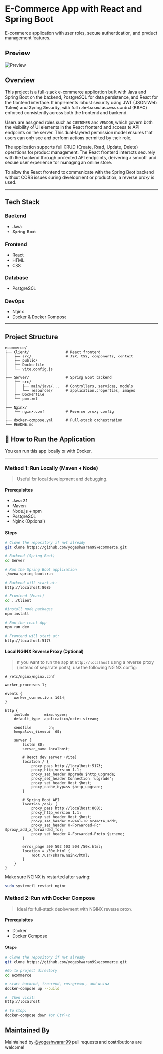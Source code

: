 # E-Commerce App with React and Spring Boot

E-commerce application with user roles, secure authentication, and product management features.

## Preview
![Preview](https://raw.githubusercontent.com/yogeshwaran99/ecommerce/main/Client/public/preview.png)


## Overview

This project is a full-stack e-commerce application built with Java and Spring Boot on the backend, PostgreSQL for data persistence, and React for the frontend interface. It implements robust security using JWT (JSON Web Token) and Spring Security, with full role-based access control (RBAC) enforced consistently across both the frontend and backend.

Users are assigned roles such as `CUSTOMER` and `VENDOR`, which govern both the visibility of UI elements in the React frontend and access to API endpoints on the server. This dual-layered permission model ensures that users can only see and perform actions permitted by their role.

The application supports full CRUD (Create, Read, Update, Delete) operations for product management. The React frontend interacts securely with the backend through protected API endpoints, delivering a smooth and secure user experience for managing an online store.

To allow the React frontend to communicate with the Spring Boot backend without CORS issues during development or production, a reverse proxy is used.

---


## Tech Stack

### Backend
- Java
- Spring Boot

### Frontend
- React
- HTML
- CSS

### Database
- PostgreSQL

### DevOps
- Nginx
- Docker & Docker Compose

---


## Project Structure

```
ecommerce/
├── Client/                 # React frontend
│   ├── src/                # JSX, CSS, components, context
│   ├── public/             
│   ├── Dockerfile
│   └── vite.config.js
│
├── Server/                 # Spring Boot backend
│   ├── src/
│   │   ├── main/java/...   # Controllers, services, models
│   │   └── resources/      # application.properties, images
│   ├── Dockerfile
│   └── pom.xml
│
├── Nginx/
│   └── nginx.conf          # Reverse proxy config
│
├── docker-compose.yml      # Full-stack orchestration
└── README.md
```


## 🚀 How to Run the Application

You can run this app locally or with Docker.

---

### Method 1: Run Locally (Maven + Node)

>    Useful for local development and debugging.

#### Prerequisites

- Java 21  
- Maven  
- Node.js + npm  
- PostgreSQL
- Nginx (Optional)

#### Steps

```bash
# Clone the repository if not already
git clone https://github.com/yogeshwaran99/ecommerce.git

# Backend (Spring Boot)
cd Server

# Run the Spring Boot application
./mvnw spring-boot:run

# Backend will start at:
http://localhost:8080

# Frontend (React)
cd ../Client

#install node packages
npm install

# Run the react App
npm run dev

# Frontend will start at:
http://localhost:5173
```

#### Local NGINX Reverse Proxy (Optional)

> If you want to run the app at `http://localhost` using a reverse proxy (instead of separate ports), use the following NGINX config:

```nginx
# /etc/nginx/nginx.conf

worker_processes 1;

events {
    worker_connections 1024;
}

http {
    include       mime.types;
    default_type  application/octet-stream;

    sendfile        on;
    keepalive_timeout  65;

    server {
        listen 80;
        server_name localhost;

        # React dev server (Vite)
        location / {
            proxy_pass http://localhost:5173;
            proxy_http_version 1.1;
            proxy_set_header Upgrade $http_upgrade;
            proxy_set_header Connection 'upgrade';
            proxy_set_header Host $host;
            proxy_cache_bypass $http_upgrade;
        }

        # Spring Boot API
        location /api/ {
            proxy_pass http://localhost:8080;
            proxy_http_version 1.1;
            proxy_set_header Host $host;
            proxy_set_header X-Real-IP $remote_addr;
            proxy_set_header X-Forwarded-For $proxy_add_x_forwarded_for;
            proxy_set_header X-Forwarded-Proto $scheme;
        }

        error_page 500 502 503 504 /50x.html;
        location = /50x.html {
            root /usr/share/nginx/html;
        }
    }
}
```
Make sure NGINX is restarted after saving:
```bash
sudo systemctl restart nginx
```

### Method 2: Run with Docker Compose

>    Ideal for full-stack deployment with NGINX reverse proxy.

#### Prerequisites
  - Docker
  - Docker Compose

#### Steps

```bash
# Clone the repository if not already
git clone https://github.com/yogeshwaran99/ecommerce.git

#Go to project directory
cd ecommerce

# Start backend, frontend, PostgreSQL, and NGINX
docker-compose up --build

#  Then visit:
http://localhost

# To stop:
docker-compose down #or Ctrl+c
```

## Maintained By

Maintained by [@yogeshwaran99](https://github.com/yogeshwaran99)
pull requests and contributions are welcome!

